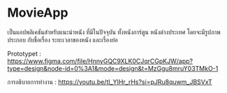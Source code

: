 # MovieApp

เป็นแอปพลิเคชันสำหรับแนะนำหนัง ที่มีในปัจจุบัน ทั้งหนังการ์ตูน หนังต่างประเทศ โดยจะมีรูปภาพประกอบ กับชื่อเรื่อง ระยะเวลาของหนัง และเรื่องย่อ

Prototypet : 
https://www.figma.com/file/HnnyGQC9XLK0CJqrCGpKJW/app?type=design&node-id=0%3A1&mode=design&t=MzGgu8mruY03TMkO-1

การอธิบายการทำงาน : 
https://youtu.be/tI_YIHr_rHs?si=pJRu8quwm_JBSVxT
